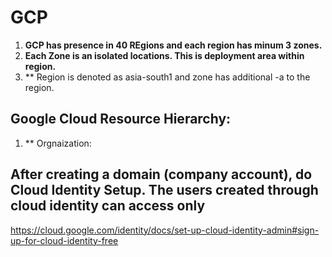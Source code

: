 # GCP
1. **GCP has presence in 40 REgions and each region has minum 3 zones.**
2. **Each Zone is an isolated locations. This is deployment area within region.**
3. ** Region is denoted as asia-south1 and zone has additional -a to the region.

## Google Cloud Resource Hierarchy:
1. ** Orgnaization: 

## After creating a domain (company account), do Cloud Identity Setup. The users created through cloud identity can access only 
https://cloud.google.com/identity/docs/set-up-cloud-identity-admin#sign-up-for-cloud-identity-free
